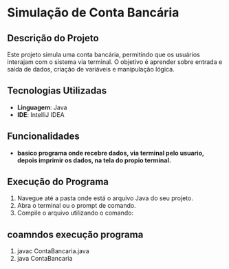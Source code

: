 # Simulação de Conta Bancária

## Descrição do Projeto
Este projeto simula uma conta bancária, permitindo que os usuários interajam com o sistema via terminal. O objetivo é aprender sobre entrada e saída de dados, criação de variáveis e manipulação lógica.

## Tecnologias Utilizadas
- **Linguagem**: Java
- **IDE**: IntelliJ IDEA

## Funcionalidades
 - **basico programa onde recebre dados, via terminal pelo usuario, depois imprimir os dados, na tela do propio terminal.**
## Execução do Programa

1. Navegue até a pasta onde está o arquivo Java do seu projeto.
2. Abra o terminal ou o prompt de comando.
3. Compile o arquivo utilizando o comando:

## coamndos execução programa
1. javac ContaBancaria.java
2. java ContaBancaria
